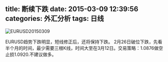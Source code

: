 title: 断续下跌
date: 2015-03-09 12:39:56
categories: 外汇分析
tags: 日线
---
![EURUSD20150309](http://eurusd.qiniudn.com/2015-03-09.png)

EURUSD趋势下跌明显，短线修正后，还将保持下跌。
2月26日破位下跌，先看半个月的时间，最少需要三根K线，时间大至在3月12日。交易策略：1.0876做空 止损1.0920.不建议做多。

